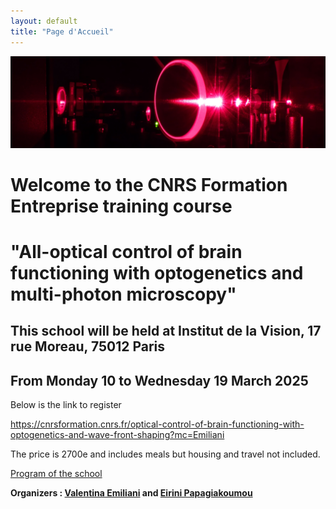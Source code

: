 ```yaml
---
layout: default
title: "Page d'Accueil"
---
```


<div class="banner">
  <img src="assets/banner.jpg" alt="Image de bandeau" class="banner-image">
</div>

<div class="content">
  <h1>Welcome to the CNRS Formation Entreprise training course</h1>
  <h1>"All-optical control of brain functioning with optogenetics and multi-photon microscopy"</h1>
  <h2>This school will be held at Institut de la Vision, 17 rue Moreau, 75012 Paris</h2>
  <h2>From Monday 10 to Wednesday 19 March 2025</h2>
  <p>Below is the link to register</p>
  <a href="https://cnrsformation.cnrs.fr/optical-control-of-brain-functioning-with-optogenetics-and-wave-front-shaping?mc=Emiliani">https://cnrsformation.cnrs.fr/optical-control-of-brain-functioning-with-optogenetics-and-wave-front-shaping?mc=Emiliani</a>
  <p>The price is 2700e and includes meals but housing and travel not included.</p>
  <a href="assets/program_2025_F.pdf" class="download-link">Program of the school</a>
  <p><b>Organizers : <a href="mailto:valentina.emiliani@inserm.fr">Valentina Emiliani</a> and <a href="mailto:Eirini.papagiakoumou@inserm.fr">Eirini Papagiakoumou</a></b><br>  </p>
</div>
